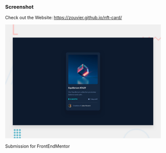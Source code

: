 
### Screenshot
Check out the Website: https://zouvier.github.io/nft-card/


![Design](./design/desktop-preview.jpg)

Submission for FrontEndMentor
